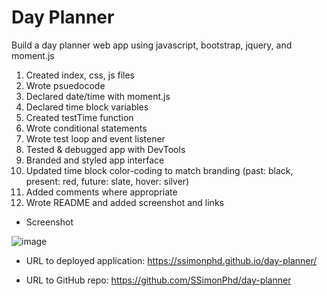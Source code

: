 # Day Planner

Build a day planner web app using javascript, bootstrap, jquery, and moment.js

1. Created index, css, js files 
2. Wrote psuedocode
3. Declared date/time with moment.js
4. Declared time block variables
5. Created testTime function 
6. Wrote conditional statements
7. Wrote test loop and event listener
8. Tested & debugged app with DevTools
9. Branded and styled app interface
10. Updated time block color-coding to match branding (past: black, present: red, future: slate, hover: silver)
11. Added comments where appropriate
12. Wrote README and added screenshot and links

- Screenshot

![image](https://user-images.githubusercontent.com/60651145/188052565-c147cbb0-6b6b-439a-9a74-76d1cbc91af2.png)

- URL to deployed application:
https://ssimonphd.github.io/day-planner/

- URL to GitHub repo:
https://github.com/SSimonPhd/day-planner 